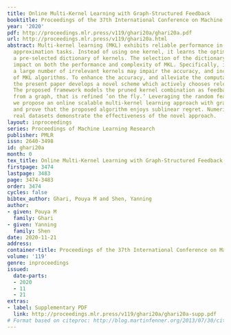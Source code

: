 ```yaml
---
title: Online Multi-Kernel Learning with Graph-Structured Feedback
booktitle: Proceedings of the 37th International Conference on Machine Learning
year: '2020'
pdf: http://proceedings.mlr.press/v119/ghari20a/ghari20a.pdf
url: http://proceedings.mlr.press/v119/ghari20a.html
abstract: Multi-kernel learning (MKL) exhibits reliable performance in nonlinear function
  approximation tasks. Instead of using one kernel, it learns the optimal kernel from
  a pre-selected dictionary of kernels. The selection of the dictionary has crucial
  impact on both the performance and complexity of MKL. Specifically, inclusion of
  a large number of irrelevant kernels may impair the accuracy, and increase the complexity
  of MKL algorithms. To enhance the accuracy, and alleviate the computational burden,
  the present paper develops a novel scheme which actively chooses relevant kernels.
  The proposed framework models the pruned kernel combination as feedback collected
  from a graph, that is refined ’on the fly.’ Leveraging the random feature approximation,
  we propose an online scalable multi-kernel learning approach with graph feedback,
  and prove that the proposed algorithm enjoys sublinear regret. Numerical tests on
  real datasets demonstrate the effectiveness of the novel approach.
layout: inproceedings
series: Proceedings of Machine Learning Research
publisher: PMLR
issn: 2640-3498
id: ghari20a
month: 0
tex_title: Online Multi-Kernel Learning with Graph-Structured Feedback
firstpage: 3474
lastpage: 3483
page: 3474-3483
order: 3474
cycles: false
bibtex_author: Ghari, Pouya M and Shen, Yanning
author:
- given: Pouya M
  family: Ghari
- given: Yanning
  family: Shen
date: 2020-11-21
address: 
container-title: Proceedings of the 37th International Conference on Machine Learning
volume: '119'
genre: inproceedings
issued:
  date-parts:
  - 2020
  - 11
  - 21
extras:
- label: Supplementary PDF
  link: http://proceedings.mlr.press/v119/ghari20a/ghari20a-supp.pdf
# Format based on citeproc: http://blog.martinfenner.org/2013/07/30/citeproc-yaml-for-bibliographies/
---
```

